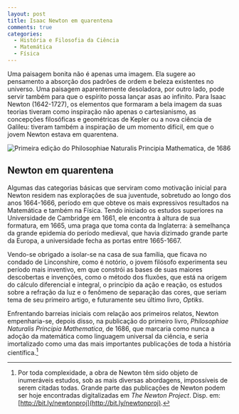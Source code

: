 ```yaml
---
layout: post
title: Isaac Newton em quarentena
comments: true
categories:
  - História e Filosofia da Ciência
  - Matemática
  - Física
---
```

Uma paisagem bonita não é apenas uma imagem. Ela sugere ao pensamento a absorção dos padrões de ordem e beleza existentes no universo. Uma paisagem aparentemente desoladora, por outro lado, pode servir também para que o espírito possa lançar asas ao infinito. Para Isaac Newton (1642-1727), os elementos que formaram a bela imagem da suas teorias tiveram como inspiração não apenas o cartesianismo, as concepções filosóficas e geométricas de Kepler ou a nova ciência de Galileu: tiveram também a inspiração de um momento difícil, em que o jovem Newton estava em quarentena.

![Primeira edição do _Philosophiae Naturalis Principia Mathematica_, de 1686](https://otelegrafo.com/images/1665-newton-principia.png)

## Newton em quarentena

Algumas das categorias básicas que serviram como motivação inicial para Newton residem nas explorações de sua juventude, sobretudo ao longo dos anos 1664-1666, período em que obteve os mais expressivos resultados na Matemática e também na Física. Tendo iniciado os estudos superiores na Universidade de Cambridge em 1661, ele encontra à altura de sua formatura, em 1665, uma praga que toma conta da Inglaterra: à semelhança da grande epidemia do período medieval, que havia dizimado grande parte da Europa, a universidade fecha as portas entre 1665-1667.

Vendo-se obrigado a isolar-se na casa de sua família, que ficava no condado de Linconshire, como é notório, o jovem filósofo experimenta seu período mais inventivo, em que constrói as bases de suas maiores descobertas e invenções, como o método dos fluxões, que está na origem do cálculo diferencial e integral, o princípio da ação e reação, os estudos sobre a refração da luz e o fenômeno de separação das cores, que seriam tema de seu primeiro artigo, e futuramente seu último livro, _Optiks_.

Enfrentando barreias iniciais com relação aos primeiros relatos, Newton empenharia-se, depois disso, na publicação do primeiro livro, _Philosophiae Naturalis Principia Mathematica_, de 1686, que marcaria como nunca a adoção da matemática como linguagem universal da ciência, e seria imortalizado como uma das mais importantes publicações de toda a história científica.[^1]

[^1]: Por toda complexidade, a obra de Newton têm sido objeto de inumeráveis estudos, sob as mais diversas abordagens, impossíveis de serem citadas todas. Grande parte das publicações de Newton podem ser hoje encontradas digitalizadas em _The Newton Project_. Disp. em: [http://bit.ly/newtonproj](http://bit.ly/newtonproj).
